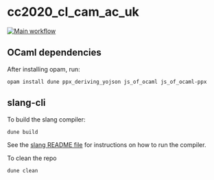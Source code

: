 # cc2020_cl_cam_ac_uk

[![Main workflow](https://github.com/yallop/cc_cl_cam_ac_uk/actions/workflows/test.yml/badge.svg)](https://github.com/yallop/cc_cl_cam_ac_uk/actions/workflows/test.yml)

## OCaml dependencies

After installing opam, run:

```
opam install dune ppx_deriving_yojson js_of_ocaml js_of_ocaml-ppx
```

## slang-cli

To build the slang compiler:

```
dune build
```

See the [slang README file](/slang/README.md) for instructions on how to run the compiler.

To clean the repo

```
dune clean
```
